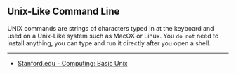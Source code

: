 ## Unix-Like Command Line

UNIX commands are strings of characters typed in at the keyboard and used on a Unix-Like system such as MacOX or Linux. You `do not` need to install anything, you can type and run it directly after you open a shell.

---
* [Stanford.edu - Computing: Basic Unix](http://mally.stanford.edu/~sr/computing/basic-unix.html) 